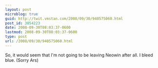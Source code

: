 ```yaml
---
layout: post
microblog: true
guid: http://twit.vmstan.com/2008/09/30/940575060.html
post_id: 3054223
date: 2008-09-30T08:03:37-0600
lastmod: 2008-09-30T08:03:37-0600
type: post
url: /2008/09/30/940575060.html
---
```

So, it would seem that I'm not going to be leaving Neowin after all. I bleed blue. (Sorry Ars)
